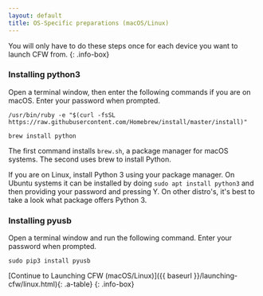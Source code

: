 ```yaml
---
layout: default
title: OS-Specific preparations (macOS/Linux)
---
```


You will only have to do these steps once for each device you want to launch CFW from.
{: .info-box}

### Installing python3

Open a terminal window, then enter the following commands if you are on macOS. Enter your password when prompted.

`/usr/bin/ruby -e "$(curl -fsSL https://raw.githubusercontent.com/Homebrew/install/master/install)"`

`brew install python`

The first command installs `brew.sh`, a package manager for macOS systems. The second uses brew to install Python.

If you are on Linux, install Python 3 using your package manager. On Ubuntu systems it can be installed by doing `sudo apt install python3` and then providing your password and pressing Y. On other distro's, it's best to take a look what package offers Python 3.

### Installing pyusb

Open a terminal window and run the following command. Enter your password when prompted.

`sudo pip3 install pyusb`

[Continue to Launching CFW (macOS/Linux)]({{ baseurl }}/launching-cfw/linux.html){: .a-table}
{: .info-box}